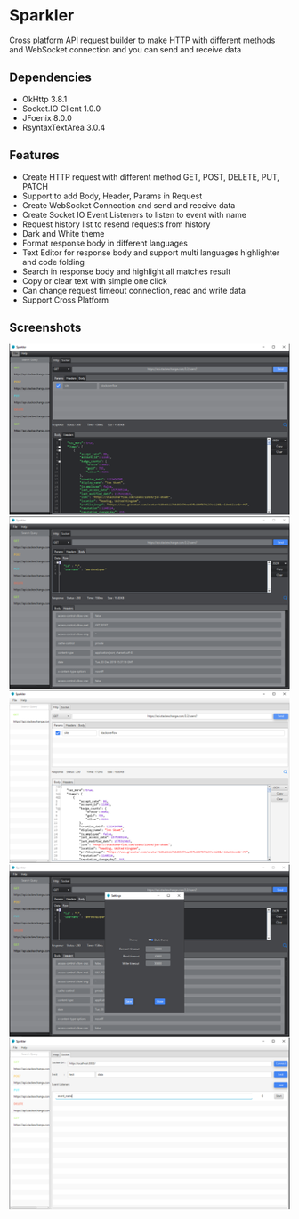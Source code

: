 # Sparkler
 
Cross platform API request builder to make HTTP with different methods and WebSocket connection and you can send and receive data 

## Dependencies
- OkHttp 3.8.1
- Socket.IO Client 1.0.0
- JFoenix 8.0.0
- RsyntaxTextArea 3.0.4

## Features
- Create HTTP request with different method GET, POST, DELETE, PUT, PATCH
- Support to add Body, Header, Params in Request
- Create WebSocket Connection and send and receive data
- Create Socket IO Event Listeners to listen to event with name
- Request history list to resend requests from history
- Dark and White theme
- Format response body in different languages
- Text Editor for response body and support multi languages highlighter and code folding
- Search in response body and highlight all matches result
- Copy or clear text with simple one click
- Can change request timeout connection, read and write data
- Support Cross Platform

## Screenshots
<img src="screenshots/request_dark_theme.PNG" width="600"> 

<img src="screenshots/request_body_headers.PNG" width="600"> 

<img src="screenshots/request_white_theme.PNG" width="600"> 

<img src="screenshots/settings.PNG" width="600"> 

<img src="screenshots/socket_ui.PNG" width="600"> 
